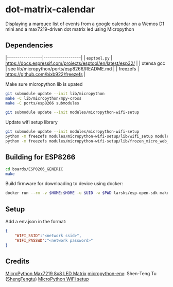 # dot-matrix-calendar

Displaying a marquee list of events from a google calendar on a Wemos D1 mini and a max7219-driven dot matrix led using Micropython

## Dependencies
|-----------------|------------------|
| `esptool.py` | https://docs.espressif.com/projects/esptool/en/latest/esp32/ |
| xtensa gcc | see lib/micropython/ports/esp8266/README.md |
| freezefs | https://github.com/bixb922/freezefs |

Make sure micropython lib is upated

``` bash
git submodule update --init lib/micropython
make -C lib/micropython/mpy-cross
make -C ports/esp8266 submodules

git submodule update --init modules/micropython-wifi-setup
```

Update wifi setup library
``` bash
git submodule update --init modules/micropython-wifi-setup
python -m freezefs modules/micropython-wifi-setup/lib/wifi_setup modules/frozen_wifi_setup.py -ov always
python -m freezefs modules/micropython-wifi-setup/lib/frozen_micro_web_srv_2 modules/frozen_frozen_micro_web_srv_2.py -ov always
```

## Building for ESP8266
```bash
cd boards/ESP8266_GENERIC
make
```

Build firmware for downloading to device using docker:

```bash
docker run --rm -v $HOME:$HOME -u $UID -w $PWD larsks/esp-open-sdk make PYTHON=python3
```

## Setup

Add a env.json in the format:

```json
{
    "WIFI_SSID":"<network ssid>",
    "WIFI_PASSWD":"<network password>"
}
```

## Credits

[MicroPython Max7219 8x8 LED Matrix]()
[micropython-env](https://github.com/ShenTengTu/micropython-env/tree/master): Shen-Teng Tu ([ShengTengtu](https://github.com/ShenTengTu))
[MicroPython WiFi setup](https://github.com/george-hawkins/micropython-wifi-setup)